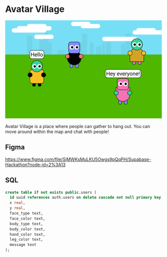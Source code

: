 # Avatar Village

![Main Visual](https://raw.githubusercontent.com/dshukertjr/avatar-village/main/img/visual.png)

Avatar Village is a place where people can gather to hang out. You can move around within the map and chat with people!

## Figma

https://www.figma.com/file/SjMWKsMuLKU5Owgs9pQqPH/Supabase-Hackathon?node-id=2%3A13

## SQL

```sql
create table if not exists public.users (
  id uuid references auth.users on delete cascade not null primary key,
  x real,
  y real,
  face_type text,
  face_color text,
  body_type text,
  body_color text,
  hand_color text,
  leg_color text,
  message text
);
```
